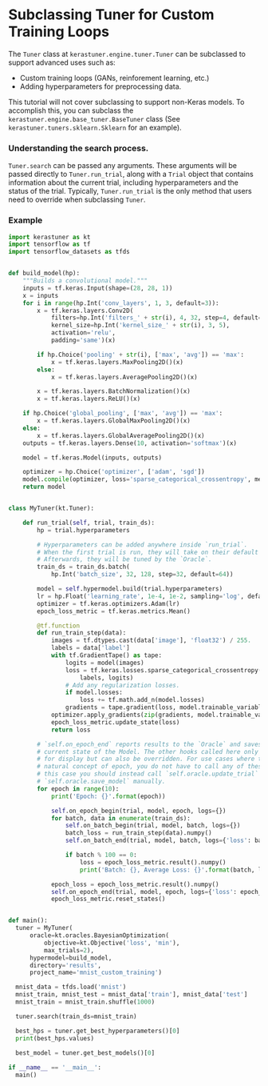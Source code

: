 # Subclassing Tuner for Custom Training Loops

The `Tuner` class at `kerastuner.engine.tuner.Tuner` can be subclassed to support advanced uses such as:

- Custom training loops (GANs, reinforement learning, etc.)
- Adding hyperparameters for preprocessing data.

This tutorial will not cover subclassing to support non-Keras models. To accomplish this, you can subclass the `kerastuner.engine.base_tuner.BaseTuner` class (See `kerastuner.tuners.sklearn.Sklearn` for an example).

### Understanding the search process.

`Tuner.search` can be passed any arguments. These arguments will be passed directly to `Tuner.run_trial`, along with a `Trial` object that contains information about the current trial, including hyperparameters and the status of the trial. Typically, `Tuner.run_trial` is the only method that users need to override when subclassing `Tuner`.

### Example

```python
import kerastuner as kt
import tensorflow as tf
import tensorflow_datasets as tfds


def build_model(hp):
    """Builds a convolutional model."""
    inputs = tf.keras.Input(shape=(28, 28, 1))
    x = inputs
    for i in range(hp.Int('conv_layers', 1, 3, default=3)):
        x = tf.keras.layers.Conv2D(
            filters=hp.Int('filters_' + str(i), 4, 32, step=4, default=8),
            kernel_size=hp.Int('kernel_size_' + str(i), 3, 5),
            activation='relu',
            padding='same')(x)

        if hp.Choice('pooling' + str(i), ['max', 'avg']) == 'max':
            x = tf.keras.layers.MaxPooling2D()(x)
        else:
            x = tf.keras.layers.AveragePooling2D()(x)

        x = tf.keras.layers.BatchNormalization()(x)
        x = tf.keras.layers.ReLU()(x)

    if hp.Choice('global_pooling', ['max', 'avg']) == 'max':
        x = tf.keras.layers.GlobalMaxPooling2D()(x)
    else:
        x = tf.keras.layers.GlobalAveragePooling2D()(x)
    outputs = tf.keras.layers.Dense(10, activation='softmax')(x)

    model = tf.keras.Model(inputs, outputs)

    optimizer = hp.Choice('optimizer', ['adam', 'sgd'])
    model.compile(optimizer, loss='sparse_categorical_crossentropy', metrics=['accuracy'])
    return model


class MyTuner(kt.Tuner):

    def run_trial(self, trial, train_ds):
        hp = trial.hyperparameters

        # Hyperparameters can be added anywhere inside `run_trial`.
        # When the first trial is run, they will take on their default values.
        # Afterwards, they will be tuned by the `Oracle`.
        train_ds = train_ds.batch(
            hp.Int('batch_size', 32, 128, step=32, default=64))

        model = self.hypermodel.build(trial.hyperparameters)
        lr = hp.Float('learning_rate', 1e-4, 1e-2, sampling='log', default=1e-3)
        optimizer = tf.keras.optimizers.Adam(lr)
        epoch_loss_metric = tf.keras.metrics.Mean()

        @tf.function
        def run_train_step(data):
            images = tf.dtypes.cast(data['image'], 'float32') / 255.
            labels = data['label']
            with tf.GradientTape() as tape:
                logits = model(images)
                loss = tf.keras.losses.sparse_categorical_crossentropy(
                    labels, logits)
                # Add any regularization losses.
                if model.losses:
                    loss += tf.math.add_n(model.losses)
                gradients = tape.gradient(loss, model.trainable_variables)
            optimizer.apply_gradients(zip(gradients, model.trainable_variables))
            epoch_loss_metric.update_state(loss)
            return loss

        # `self.on_epoch_end` reports results to the `Oracle` and saves the
        # current state of the Model. The other hooks called here only log values
        # for display but can also be overridden. For use cases where there is no
        # natural concept of epoch, you do not have to call any of these hooks. In
        # this case you should instead call `self.oracle.update_trial` and
        # `self.oracle.save_model` manually.
        for epoch in range(10):
            print('Epoch: {}'.format(epoch))

            self.on_epoch_begin(trial, model, epoch, logs={})
            for batch, data in enumerate(train_ds):
                self.on_batch_begin(trial, model, batch, logs={})
                batch_loss = run_train_step(data).numpy()
                self.on_batch_end(trial, model, batch, logs={'loss': batch_loss})

                if batch % 100 == 0:
                    loss = epoch_loss_metric.result().numpy()
                    print('Batch: {}, Average Loss: {}'.format(batch, loss))

            epoch_loss = epoch_loss_metric.result().numpy()
            self.on_epoch_end(trial, model, epoch, logs={'loss': epoch_loss})
            epoch_loss_metric.reset_states()


def main():
  tuner = MyTuner(
      oracle=kt.oracles.BayesianOptimization(
          objective=kt.Objective('loss', 'min'),
          max_trials=2),
      hypermodel=build_model,
      directory='results',
      project_name='mnist_custom_training')

  mnist_data = tfds.load('mnist')
  mnist_train, mnist_test = mnist_data['train'], mnist_data['test']
  mnist_train = mnist_train.shuffle(1000)

  tuner.search(train_ds=mnist_train)

  best_hps = tuner.get_best_hyperparameters()[0]
  print(best_hps.values)

  best_model = tuner.get_best_models()[0]
  
if __name__ == '__main__':
  main()
```
